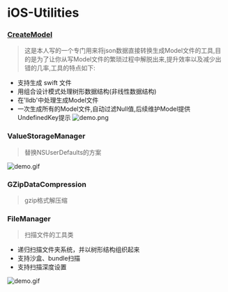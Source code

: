 # iOS-Utilities

### [CreateModel](http://www.cnblogs.com/YouXianMing/p/4957619.html)

> 这是本人写的一个专门用来将json数据直接转换生成Model文件的工具,目的是为了让你从写Model文件的繁琐过程中解脱出来,提升效率以及减少出错的几率,工具的特点如下:

* 支持生成 swift 文件
* 用组合设计模式处理树形数据结构(非线性数据结构)
* 在'lldb'中处理生成Model文件
* 一次生成所有的Model文件,自动过滤Null值,后续维护Model提供UndefinedKey提示
![demo.png](http://images2015.cnblogs.com/blog/607542/201511/607542-20151111223951540-2102716162.png)


### ValueStorageManager

> 替换NSUserDefaults的方案

![demo.gif](http://images2015.cnblogs.com/blog/607542/201603/607542-20160317214443037-1709824730.gif)


### GZipDataCompression

> gzip格式解压缩


### FileManager

> 扫描文件的工具类

* 递归扫描文件夹系统，并以树形结构组织起来
* 支持沙盒、bundle扫描
* 支持扫描深度设置

![demo.gif](./FileManager/说明.gif)
